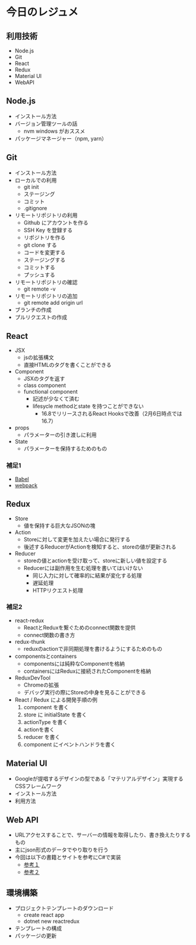 # 今日のレジュメ

## 利用技術

- Node.js
- Git
- React
- Redux
- Material UI
- WebAPI

## Node.js

- インストール方法
- バージョン管理ツールの話
  - nvm windows がおススメ
- パッケージマネージャー（npm, yarn）

## Git

- インストール方法
- ローカルでの利用
  - git init
  - ステージング
  - コミット
  - .gitignore
- リモートリポジトリの利用
  - Github にアカウントを作る
  - SSH Key を登録する
  - リポジトリを作る
  - git clone する
  - コードを変更する
  - ステージングする
  - コミットする
  - プッシュする
- リモートリポジトリの確認
  - git remote -v
- リモートリポジトリの追加
  - git remote add origin url
- ブランチの作成
- プルリクエストの作成

## React

- JSX
  - jsの拡張構文
  - 直接HTMLのタグを書くことができる
- Component
  - JSXのタグを返す
  - class component
  - functional component
    - 記述が少なくて済む
    - lifesycle methodとstate を持つことができない
      - 16.8でリリースされるReact Hooksで改善（2月6日時点では16.7）
- props
  - パラメーターの引き渡しに利用
- State
  - パラメーターを保持するためのもの

### 補足1

- [Babel][4]
- [webpack][3]

## Redux

- Store
  - 値を保持する巨大なJSONの塊
- Action
  - Storeに対して変更を加えたい場合に発行する
  - 後述するReducerがActionを検知すると、storeの値が更新される
- Reducer
  - storeの値とactionを受け取って、storeに新しい値を設定する
  - Reducerには副作用を生む処理を書いてはいけない
    - 同じ入力に対して確率的に結果が変化する処理
    - 遅延処理
    - HTTPリクエスト処理

### 補足2

- react-redux
  - ReactとReduxを繋ぐためのconnect関数を提供
  - connect関数の書き方
- redux-thunk
  - reduxのactionで非同期処理を書けるようにするためのもの
- componentsとcontainers
  - componentsには純粋なComponentを格納
  - containersにはReduxに接続されたComponentを格納
- ReduxDevTool
  - Chromeの拡張
  - デバッグ実行の際にStoreの中身を見ることができる
- React / Redux による開発手順の例
  1. component を書く
  2. store に initialState を書く
  3. actionType を書く
  4. actionを書く
  5. reducer を書く
  6. component にイベントハンドラを書く

## Material UI

- Googleが提唱するデザインの型である「マテリアルデザイン」実現するCSSフレームワーク
- インストール方法
- 利用方法

## Web API

- URLアクセスすることで、サーバーの情報を取得したり、書き換えたりするもの
- 主にjson形式のデータでやり取りを行う
- 今回は以下の書籍とサイトを参考にC#で実装
  - [参考１][1]
  - [参考２][2]
  
## 環境構築

- プロジェクトテンプレートのダウンロード
  - create react app
  - dotnet new reactredux
- テンプレートの構成
- パッケージの更新

[1]:https://www.oreilly.co.jp/books/9784873116860/
[2]:https://tahirnaushad.com/2017/08/31/creating-crud-api-in-asp-net-core-2-0/
[3]:https://webpack.js.org/
[4]:https://babeljs.io/
